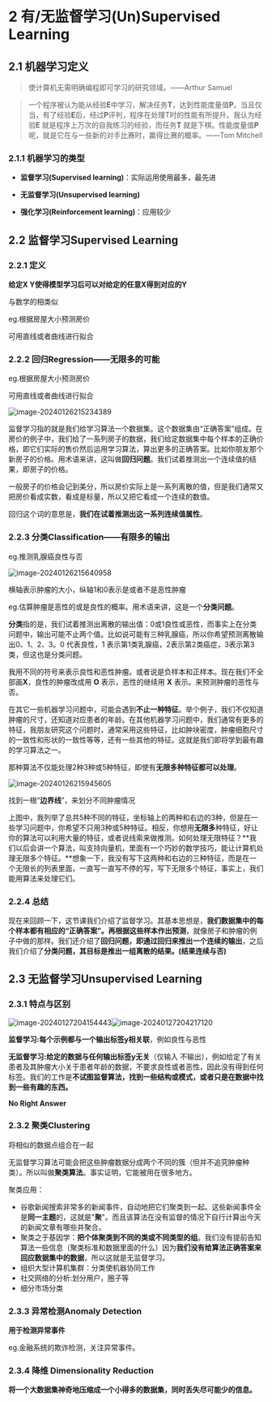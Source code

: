 # 2 有/无监督学习(Un)Supervised Learning

## 2.1 机器学习定义

> 使计算机无需明确编程即可学习的研究领域。——Arthur Samuel



> 一个程序被认为能从经验**E**中学习，解决任务**T**，达到性能度量值**P**。当且仅当，有了经验**E**后，经过**P**评判，程序在处理T时的性能有所提升。我认为经验**E** 就是程序上万次的自我练习的经验，而任务**T** 就是下棋。性能度量值**P**呢，就是它在与一些新的对手比赛时，赢得比赛的概率。——Tom Mitchell



### 2.1.1 机器学习的类型

+ **监督学习(Supervised learning)**：实际运用使用最多，最先进

+ **无监督学习(Unsupervised learning)**

+ **强化学习(Reinforcement learning)**：应用较少



## 2.2 监督学习Supervised Learning

### 2.2.1 定义

**给定X Y使得模型学习后可以对给定的任意X得到对应的Y**

与数学的相类似

eg.根据房屋大小预测房价

可用直线或者曲线进行拟合



### 2.2.2 回归Regression——无限多的可能

eg.根据房屋大小预测房价

可用直线或者曲线进行拟合

![image-20240126215234389](https://aquazone.oss-cn-guangzhou.aliyuncs.com/image-20240126215234389.png)

监督学习指的就是我们给学习算法一个数据集。这个数据集由“正确答案”组成。在房价的例子中，我们给了一系列房子的数据，我们给定数据集中每个样本的正确价格，即它们实际的售价然后运用学习算法，算出更多的正确答案。比如你朋友那个新房子的价格。用术语来讲，这叫做**回归问题**。我们试着推测出一个连续值的结果，即房子的价格。

一般房子的价格会记到美分，所以房价实际上是一系列离散的值，但是我们通常又把房价看成实数，看成是标量，所以又把它看成一个连续的数值。

回归这个词的意思是，**我们在试着推测出这一系列连续值属性**。



### 2.2.3 分类Classification——有限多的输出

eg.推测乳腺癌良性与否

![image-20240126215640958](https://aquazone.oss-cn-guangzhou.aliyuncs.com/image-20240126215640958.png)

横轴表示肿瘤的大小，纵轴1和0表示是或者不是恶性肿瘤

eg.估算肿瘤是恶性的或是良性的概率。用术语来讲，这是一个**分类问题**。

**分类**指的是，我们试着推测出离散的输出值：0或1良性或恶性，而事实上在分类问题中，输出可能不止两个值。比如说可能有三种乳腺癌，所以你希望预测离散输出0、1、2、3。0 代表良性，1 表示第1类乳腺癌，2表示第2类癌症，3表示第3类，但这也是分类问题。

我用不同的符号来表示良性和恶性肿瘤。或者说是负样本和正样本。现在我们不全部画**X**，良性的肿瘤改成用 **O** 表示，恶性的继续用 **X** 表示。来预测肿瘤的恶性与否。

在其它一些机器学习问题中，可能会遇到**不止一种特征**。举个例子，我们不仅知道肿瘤的尺寸，还知道对应患者的年龄。在其他机器学习问题中，我们通常有更多的特征，我朋友研究这个问题时，通常采用这些特征，比如肿块密度，肿瘤细胞尺寸的一致性和形状的一致性等等，还有一些其他的特征。这就是我们即将学到最有趣的学习算法之一。

那种算法不仅能处理2种3种或5种特征，即使有**无限多种特征都可以处理**。

![image-20240126215945605](https://aquazone.oss-cn-guangzhou.aliyuncs.com/image-20240126215945605.png)

找到一根“**边界线**”，来划分不同肿瘤情况

上图中，我列举了总共5种不同的特征，坐标轴上的两种和右边的3种，但是在一些学习问题中，你希望不只用3种或5种特征。相反，你想用**无限多**种特征，好让你的算法可以利用大量的特征，或者说线索来做推测。如何处理无限特征？**我们以后会讲一个算法，叫支持向量机，里面有一个巧妙的数学技巧，能让计算机处理无限多个特征。**想象一下，我没有写下这两种和右边的三种特征，而是在一个无限长的列表里面，一直写一直写不停的写，写下无限多个特征，事实上，我们能用算法来处理它们。



### 2.2.4 总结

现在来回顾一下，这节课我们介绍了监督学习。其基本思想是，**我们数据集中的每个样本都有相应的“正确答案”。再根据这些样本作出预测**，就像房子和肿瘤的例子中做的那样。我们还介绍了**回归问题，即通过回归来推出一个连续的输出**，之后我们介绍了**分类问题，其目标是推出一组离散的结果。(结果连续与否)**



## 2.3 无监督学习Unsupervised Learning

### 2.3.1 特点与区别

![image-20240127204154443](https://aquazone.oss-cn-guangzhou.aliyuncs.com/image-20240127204154443.png)![image-20240127204217120](https://aquazone.oss-cn-guangzhou.aliyuncs.com/image-20240127204217120.png)

**监督学习:每个示例都与一个输出标签y相关联**，例如良性与恶性

**无监督学习:给定的数据与任何输出标签y无关**（仅输入 不输出），例如给定了有关患者及其肿瘤大小关于患者年龄的数据，不要求良性或者恶性，因此没有得到任何标签。我们的工作是**不试图监督算法，找到一些结构或模式，或者只是在数据中找到一些有趣的东西。**

**No Right Answer**



### 2.3.2 聚类Clustering

将相似的数据点组合在一起

无监督学习算法可能会把这些肿瘤数据分成两个不同的簇（但并不追究肿瘤种类）。所以叫做**聚类算法**。事实证明，它能被用在很多地方。

聚类应用：

+ 谷歌新闻搜索非常多的新闻事件，自动地把它们聚类到一起。这些新闻事件全是**同一主题**的，这就是"**聚**"。而且该算法在没有监督的情况下自行计算出今天的新闻文章有哪些并聚合。
+ 聚类之于基因学：**把个体聚类到不同的类或不同类型的组**。我们没有提前告知算法一些信息（聚类标准和数据里面的什么）因为**我们没有给算法正确答案来回应数据集中的数据**，所以这就是无监督学习。
+ 组织大型计算机集群：分类使机器协同工作
+ 社交网络的分析:划分用户，圈子等
+ 细分市场分类  



### 2.3.3  异常检测Anomaly Detection

**用于检测异常事件**

eg.金融系统的欺诈检测，关注异常事件。 



### 2.3.4 降维 Dimensionality Reduction

**将一个大数据集神奇地压缩成一个小得多的数据集，同时丢失尽可能少的信息。**